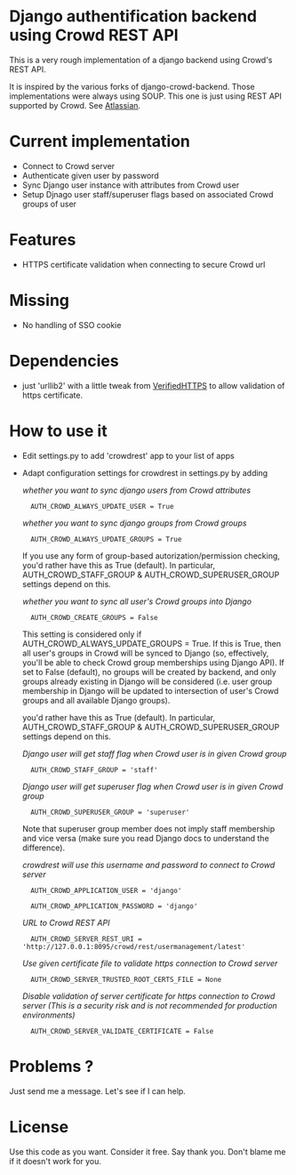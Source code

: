 Django authentification backend using Crowd REST API
====================================================

This is a very rough implementation of a django backend
using Crowd's REST API.

It is inspired by the various forks of django-crowd-backend.
Those implementations were always using SOUP.
This one is just using REST API supported by Crowd. 
See [Atlassian](https://developer.atlassian.com/display/CROWDDEV/Crowd+REST+APIs).

Current implementation
======================

- Connect to Crowd server
- Authenticate given user by password
- Sync Django user instance with attributes from Crowd user
- Setup Djnago user staff/superuser flags based on associated Crowd groups of user

Features
========

- HTTPS certificate validation when connecting to secure Crowd url

Missing
=======

- No handling of SSO cookie

Dependencies
============

- just 'urllib2' with a little tweak from [VerifiedHTTPS](https://github.com/josephturnerjr/urllib2.VerifiedHTTPS)
  to allow validation of https certificate.

How to use it
=============

- Edit settings.py to add 'crowdrest' app to your list of apps

- Adapt configuration settings for crowdrest in settings.py by adding
	
	_whether you want to sync django users from Crowd attributes_
	
		AUTH_CROWD_ALWAYS_UPDATE_USER = True

	_whether you want to sync django groups from Crowd groups_

		AUTH_CROWD_ALWAYS_UPDATE_GROUPS = True
	If you use any form of group-based autorization/permission checking,
	you'd rather have this as True (default). In particular, AUTH_CROWD_STAFF_GROUP
	& AUTH_CROWD_SUPERUSER_GROUP settings depend on this.

	_whether you want to sync all user's Crowd groups into Django_

		AUTH_CROWD_CREATE_GROUPS = False
	This setting is considered only if AUTH_CROWD_ALWAYS_UPDATE_GROUPS = True. If
	this is True, then all user's groups in Crowd will be synced to Django (so,
	effectively, you'll be able to check Crowd group memberships using Django API).
	If set to False (default), no groups will be created by backend, and only groups
	already existing in Django will be considered (i.e. user group membership in
	Django will be updated to intersection of user's Crowd groups and all available
	Django groups).
	
	you'd rather have this as True (default). In particular, AUTH_CROWD_STAFF_GROUP
	& AUTH_CROWD_SUPERUSER_GROUP settings depend on this.
    
	_Django user will get staff flag when Crowd user is in given Crowd group_
	
		AUTH_CROWD_STAFF_GROUP = 'staff'
    
	_Django user will get superuser flag when Crowd user is in given Crowd group_
	
		AUTH_CROWD_SUPERUSER_GROUP = 'superuser'
	Note that superuser group member does not imply staff membership and vice
	versa (make sure you read Django docs to understand the difference).
    
	_crowdrest will use this username and password to connect to Crowd server_
	
		AUTH_CROWD_APPLICATION_USER = 'django'
	
		AUTH_CROWD_APPLICATION_PASSWORD = 'django'
    
	_URL to Crowd REST API_
	
		AUTH_CROWD_SERVER_REST_URI = 'http://127.0.0.1:8095/crowd/rest/usermanagement/latest'
    
	_Use given certificate file to validate https connection to Crowd server_
		
		AUTH_CROWD_SERVER_TRUSTED_ROOT_CERTS_FILE = None

	_Disable validation of server certificate for https connection to Crowd server (This is a security risk and is not recommended for production environments)_

		AUTH_CROWD_SERVER_VALIDATE_CERTIFICATE = False
  
Problems ?
==========

Just send me a message. Let's see if I can help.

License
=======

Use this code as you want. Consider it free. Say thank you. Don't blame me if it doesn't work for you.

